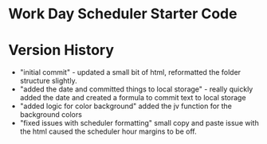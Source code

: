 # Work Day Scheduler Starter Code

# Version History

- "initial commit" - updated a small bit of html, reformatted the folder structure slightly.
- "added the date and committed things to local storage" - really quickly added the date and created a formula to commit text to local storage
- "added logic for color background" added the jv function for the background colors 
- "fixed issues with scheduler formatting" small copy and paste issue with the html caused the scheduler hour margins to be off. 